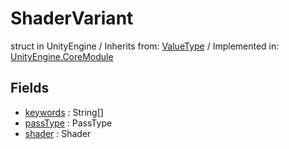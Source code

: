 # ShaderVariant
struct in UnityEngine
 / Inherits from: <a href="https://docs.unity3d.com/6000.1/Documentation/ScriptReference/ValueType.html">ValueType</a> / Implemented in: <a href="https://docs.unity3d.com/6000.1/Documentation/ScriptReference/UnityEngine.CoreModule.html">UnityEngine.CoreModule</a>

## Fields
- <a href="https://docs.unity3d.com/6000.1/Documentation/ScriptReference/ShaderVariant-keywords.html">keywords</a> : String[]
- <a href="https://docs.unity3d.com/6000.1/Documentation/ScriptReference/ShaderVariant-passType.html">passType</a> : PassType
- <a href="https://docs.unity3d.com/6000.1/Documentation/ScriptReference/ShaderVariant-shader.html">shader</a> : Shader
